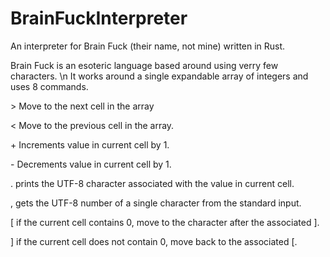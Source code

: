 # BrainFuckInterpreter
An interpreter for Brain Fuck (their name, not mine) written in Rust.

Brain Fuck is an esoteric language based around using verry few characters. \n
It works around a single expandable array of integers and uses 8 commands.

  \> Move to the next cell in the array
  
  \< Move to the previous cell in the array.
  
  \+ Increments value in current cell by 1.
  
  \- Decrements value in current cell by 1.
  
  \. prints the UTF-8 character associated with the value in current cell.
  
  \, gets the UTF-8 number of a single character from the standard input.
  
  \[ if the current cell contains 0, move to the character after the associated ].
  
  \] if the current cell does not contain 0, move back to the associated [.
